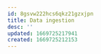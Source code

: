 ```yaml
---
id: 8gsvw222hcs6qkz21gzxjpn
title: Data ingestion
desc: ''
updated: 1669725217941
created: 1669725212153
---
```

